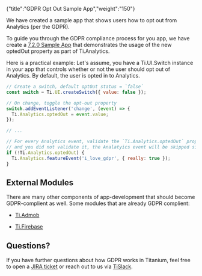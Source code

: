 {"title":"GDPR Opt Out Sample App","weight":"150"}

We have created a sample app that shows users how to opt out from Analytics (per the GDPR).

To guide you through the GDPR compliance process for you app, we have create a [7.2.0 Sample App](https://github.com/appcelerator-developer-relations/appc-sample-ti720) that demonstrates the usage of the new optedOut property as part of Ti.Analytics.

Here is a practical example: Let's assume, you have a Ti.UI.Switch instance in your app that controls whether or not the user should opt out of Analytics. By default, the user is opted in to Analytics.

```javascript
// Create a switch, default optOut status = `false`
const switch = Ti.UI.createSwitch({ value: false });

// On change, toggle the opt-out property
switch.addEventListener('change', (event) => {
  Ti.Analytics.optedOut = event.value;
});

// ...

// For every Analytics event, validate the `Ti.Analytics.optedOut` property. If the user opted out
// and you did not validate it, the Analatyics event will be skipped silently.
if (!Ti.Analytics.optedOut) {
  Ti.Analytics.featureEvent('i_love_gdpr', { really: true });
}
```

## External Modules

There are many other components of app-development that should become GDPR-complient as well. Some modules that are already GDPR complient:

* [Ti.Admob](https://github.com/appcelerator-modules/ti.admob)

* [Ti.Firebase](https://github.com/hansemannn/titanium-firebase)

## Questions?

If you have further questions about how GDPR works in Titanium, feel free to open a [JIRA ticket](https://jira.appcelerator.org/) or reach out to us via [TiSlack](http://tislack.org/).
